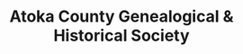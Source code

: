 ---
layout: repo
title: "Atoka County Genealogical & Historical Society"
id: 24185
permalink: repos/24185/
---